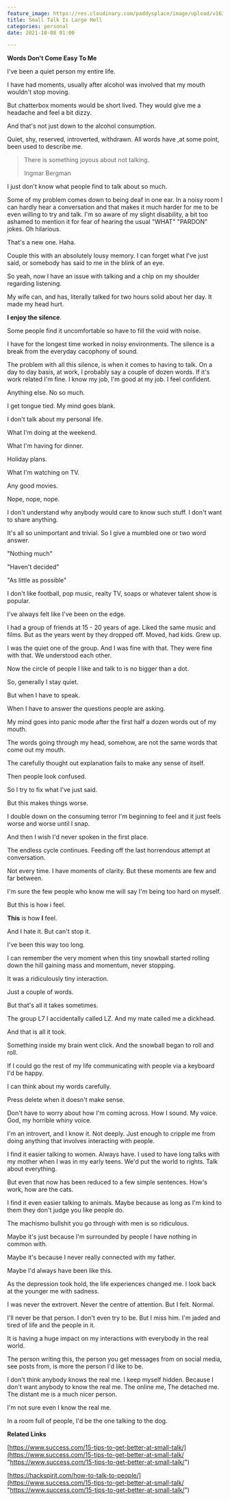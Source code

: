 ```yaml
---
feature_image: https://res.cloudinary.com/paddysplace/image/upload/v1633694443/Small%20Talk.png
title: Small Talk Is Large Hell
categories: personal
date: 2021-10-08 01:00

---
```

**Words Don't Come Easy To Me**

I've been a quiet person my entire life.

I have had moments, usually after alcohol was involved that my mouth wouldn't stop moving.

But chatterbox moments would be short lived. They would give me a headache and feel a bit dizzy.

And that's not just down to the alcohol consumption.

Quiet, shy, reserved, introverted, withdrawn. All words have ,at some point, been used to describe me.

> There is something joyous about not talking.
>
> Ingmar Bergman

I just don't know what people find to talk about so much.

Some of my problem comes down to being deaf in one ear. In a noisy room I can hardly hear a conversation and that makes it much harder for me to be even willing to try and talk. I'm so aware of my slight disability, a bit too ashamed to mention it for fear of hearing the usual "WHAT" "PARDON" jokes. Oh hilarious.

That's a new one. Haha.

Couple this with an absolutely lousy memory. I can forget what I've just said, or somebody has said to me in the blink of an eye.

So yeah, now I have an issue with talking and a chip on my shoulder regarding listening.

My wife can, and has, literally talked for two hours solid about her day. It made my head hurt.

**I enjoy the silence**.

Some people find it uncomfortable so have to fill the void with noise.

I have for the longest time worked in noisy environments. The silence is a break from the everyday cacophony of sound.

The problem with all this silence, is when it comes to having to talk. On a day to day basis, at work, I probably say a couple of dozen words. If it's work related I'm fine. I know my job, I'm good at my job. I feel confident.

Anything else. No so much.

I get tongue tied. My mind goes blank.

I don't talk about my personal life.

What I'm doing at the weekend.

What I'm having for dinner.

Holiday plans.

What I'm watching on TV.

Any good movies.

Nope, nope, nope.

I don't understand why anybody would care to know such stuff. I don't want to share anything.

It's all so unimportant and trivial. So I give a mumbled one or two word answer.

"Nothing much"

"Haven't decided"

"As little as possible"

I don't like football, pop music, realty TV, soaps or whatever talent show is popular.

I've always felt like I've been on the edge.

I had a group of friends at 15 - 20 years of age. Liked the same music and films. But as the years went by they dropped off. Moved, had kids. Grew up.

I was the quiet one of the group. And I was fine with that. They were fine with that. We understood each other.

Now the circle of people I like and talk to is no bigger than a dot.

So, generally I stay quiet.

But when I have to speak.

When I have to answer the questions people are asking.

My mind goes into panic mode after the first half a dozen words out of my mouth.

The words going through my head, somehow, are not the same words that come out my mouth.

The carefully thought out explanation fails to make any sense of itself.

Then people look confused.

So I try to fix what I've just said.

But this makes things worse.

I double down on the consuming terror I'm beginning to feel and it just feels worse and worse until I snap.

And then I wish I'd never spoken in the first place.

The endless cycle continues. Feeding off the last horrendous attempt at conversation.

Not every time. I have moments of clarity. But these moments are few and far between.

I'm sure the few people who know me will say I'm being too hard on myself.

But this is how i feel.

**This** is how **I** feel.

And I hate it. But can't stop it.

I've been this way too long.

I can remember the very moment when this tiny snowball started rolling down the hill gaining mass and momentum, never stopping.

It was a ridiculously tiny interaction.

Just a couple of words.

But that's all it takes sometimes.

The group L7 I accidentally called LZ. And my mate called me a dickhead.

And that is all it took.

Something inside my brain went click. And the snowball began to roll and roll.

If I could go the rest of my life communicating with people via a keyboard I'd be happy.

I can think about my words carefully.

Press delete when it doesn't make sense.

Don't have to worry about how I'm coming across. How I sound. My voice. God, my horrible whiny voice.

I'm an introvert, and I know it. Not deeply. Just enough to cripple me from doing anything that involves interacting with people.

I find it easier talking to women. Always have. I used to have long talks with my mother when I was in my early teens. We'd put the world to rights. Talk about everything.

But even that now has been reduced to a few simple sentences. How's work, how are the cats.

I find it even easier talking to animals. Maybe because as long as I'm kind to them they don't judge you like people do.

The machismo bullshit you go through with men is so ridiculous.

Maybe it's just because I'm surrounded by people I have nothing in common with.

Maybe it's because I never really connected with my father.

Maybe I'd always have been like this.

As the depression took hold, the life experiences changed me. I look back at the younger me with sadness.

I was never the extrovert. Never the centre of attention. But I felt. Normal.

I'll never be that person. I don't even try to be. But I miss him. I'm jaded and tired of life and the people in it.

It is having a huge impact on my interactions with everybody in the real world.

The person writing this, the person you get messages from on social media, see posts from, is more the person I'd like to be.

I don't think anybody knows the real me. I keep myself hidden. Because I don't want anybody to know the real me. The online me, The detached me. The distant me is a much nicer person.

I'm not sure even I know the real me.

In a room full of people, I'd be the one talking to the dog.

**Related Links**

[https://www.success.com/15-tips-to-get-better-at-small-talk/](https://www.success.com/15-tips-to-get-better-at-small-talk/ "https://www.success.com/15-tips-to-get-better-at-small-talk/")

[https://hackspirit.com/how-to-talk-to-people/](https://www.success.com/15-tips-to-get-better-at-small-talk/ "https://www.success.com/15-tips-to-get-better-at-small-talk/")